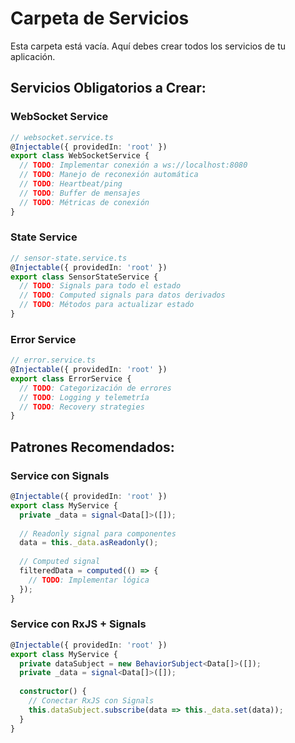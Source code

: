 # Carpeta de Servicios

Esta carpeta está vacía. Aquí debes crear todos los servicios de tu aplicación.

## Servicios Obligatorios a Crear:

### **WebSocket Service**
```typescript
// websocket.service.ts
@Injectable({ providedIn: 'root' })
export class WebSocketService {
  // TODO: Implementar conexión a ws://localhost:8080
  // TODO: Manejo de reconexión automática
  // TODO: Heartbeat/ping
  // TODO: Buffer de mensajes
  // TODO: Métricas de conexión
}
```

### **State Service** 
```typescript
// sensor-state.service.ts
@Injectable({ providedIn: 'root' })
export class SensorStateService {
  // TODO: Signals para todo el estado
  // TODO: Computed signals para datos derivados
  // TODO: Métodos para actualizar estado
}
```

### **Error Service**
```typescript
// error.service.ts
@Injectable({ providedIn: 'root' })
export class ErrorService {
  // TODO: Categorización de errores
  // TODO: Logging y telemetría
  // TODO: Recovery strategies
}
```

## Patrones Recomendados:

### **Service con Signals**
```typescript
@Injectable({ providedIn: 'root' })
export class MyService {
  private _data = signal<Data[]>([]);
  
  // Readonly signal para componentes
  data = this._data.asReadonly();
  
  // Computed signal
  filteredData = computed(() => {
    // TODO: Implementar lógica
  });
}
```

### **Service con RxJS + Signals**
```typescript
@Injectable({ providedIn: 'root' })
export class MyService {
  private dataSubject = new BehaviorSubject<Data[]>([]);
  private _data = signal<Data[]>([]);
  
  constructor() {
    // Conectar RxJS con Signals
    this.dataSubject.subscribe(data => this._data.set(data));
  }
}
```